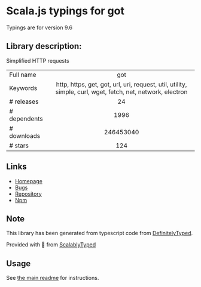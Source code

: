 
# Scala.js typings for got

Typings are for version 9.6

## Library description:
Simplified HTTP requests

|                    |                 |
| ------------------ | :-------------: |
| Full name          | got |
| Keywords           | http, https, get, got, url, uri, request, util, utility, simple, curl, wget, fetch, net, network, electron |
| # releases         | 24 |
| # dependents       | 1996 |
| # downloads        | 246453040 |
| # stars            | 124 |

## Links
- [Homepage](https://github.com/sindresorhus/got#readme)
- [Bugs](https://github.com/sindresorhus/got/issues)
- [Repository](https://github.com/sindresorhus/got)
- [Npm](https://www.npmjs.com/package/got)
    


## Note
This library has been generated from typescript code from [DefinitelyTyped](https://definitelytyped.org).

Provided with :purple_heart: from [ScalablyTyped](https://github.com/oyvindberg/ScalablyTyped)

## Usage
See [the main readme](../../readme.md) for instructions.


